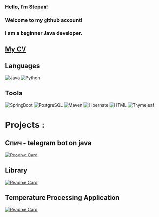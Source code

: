 ### Hello, I'm Stepan!
### Welcome to my github account!
### I am a beginner Java developer.

## [My CV](https://github.com/Salambalam/Salambalam/blob/main/CV-%D0%A7%D0%B5%D0%BC%D0%B0%D0%BA%D0%B8%D0%BD-%D0%A1%D1%82%D0%B5%D0%BF%D0%B0%D0%BD-Java.pdf)

## Languages

![Java](https://img.shields.io/badge/Java-F09B24?style=for-the-badge&logo=java) 
![Python](https://img.shields.io/badge/Python-4B8BBE?style=for-the-badge&logo=pytho)

## Tools

![SpringBoot](https://img.shields.io/badge/Spring-black?style=for-the-badge&logo=spring)
![PostgreSQL](https://img.shields.io/badge/PostgreSQL-black?style=for-the-badge&logo=postgresql)
![Maven](https://img.shields.io/badge/Maven-black?style=for-the-badge&logo=apachemaven)
![Hibernate](https://img.shields.io/badge/Hibernate-black?style=for-the-badge&logo=hibernate)
![HTML](https://img.shields.io/badge/html-black?style=for-the-badge&logo=html5)
![Thymeleaf](https://img.shields.io/badge/thymeleaf-black?style=for-the-badge&logo=thymeleaf)

# Projects :

## Спич - telegram bot on java
[![Readme Card](https://github-readme-stats.vercel.app/api/pin/?username=Salambalam&repo=list-telegrambot-java)](https://github.com/Salambalam/list-telegrambot-java)

## Library
[![Readme Card](https://github-readme-stats.vercel.app/api/pin/?username=Salambalam&repo=library)](https://github.com/Salambalam/library)

## Temperature Processing Application
[![Readme Card](https://github-readme-stats.vercel.app/api/pin/?username=Salambalam&repo=Sensor-temperature-reader)](https://github.com/Salambalam/Sensor-temperature-reader)

[//]: # (https://img.shields.io/badge/<LABEL>-<MESSAGE>-<COLOR>)

[//]: # (?style=for-the-badge&logo=appveyor)
